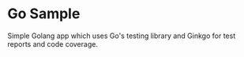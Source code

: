 Go Sample
=====================

Simple Golang app which uses Go's testing library and Ginkgo for test reports and code coverage.
